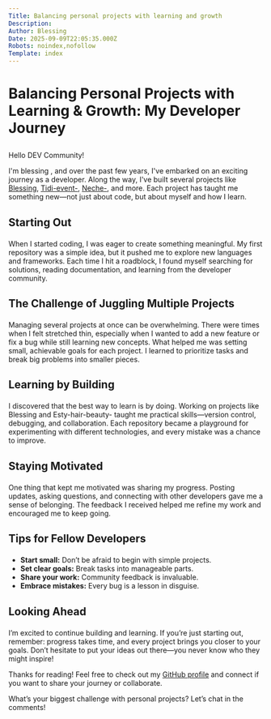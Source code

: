 ```yaml
---
Title: Balancing personal projects with learning and growth
Description: 
Author: Blessing 
Date: 2025-09-09T22:05:35.000Z
Robots: noindex,nofollow
Template: index
---
```

<h1>
  
  
  Balancing Personal Projects with Learning &amp; Growth: My Developer Journey
</h1>

<p>Hello DEV Community!</p>

<p>I'm blessing , and over the past few years, I've embarked on an exciting journey as a developer. Along the way, I've built several projects like <a href="https://github.com/blesinhub/Blessing" rel="noopener noreferrer">Blessing</a>, <a href="https://github.com/blesinhub/Tidi-event-" rel="noopener noreferrer">Tidi-event-</a>, <a href="https://github.com/blesinhub/Neche-" rel="noopener noreferrer">Neche-</a>, and more. Each project has taught me something new—not just about code, but about myself and how I learn.</p>

<h2>
  
  
  Starting Out
</h2>

<p>When I started coding, I was eager to create something meaningful. My first repository was a simple idea, but it pushed me to explore new languages and frameworks. Each time I hit a roadblock, I found myself searching for solutions, reading documentation, and learning from the developer community.</p>

<h2>
  
  
  The Challenge of Juggling Multiple Projects
</h2>

<p>Managing several projects at once can be overwhelming. There were times when I felt stretched thin, especially when I wanted to add a new feature or fix a bug while still learning new concepts. What helped me was setting small, achievable goals for each project. I learned to prioritize tasks and break big problems into smaller pieces.</p>

<h2>
  
  
  Learning by Building
</h2>

<p>I discovered that the best way to learn is by doing. Working on projects like Blessing and Esty-hair-beauty- taught me practical skills—version control, debugging, and collaboration. Each repository became a playground for experimenting with different technologies, and every mistake was a chance to improve.</p>

<h2>
  
  
  Staying Motivated
</h2>

<p>One thing that kept me motivated was sharing my progress. Posting updates, asking questions, and connecting with other developers gave me a sense of belonging. The feedback I received helped me refine my work and encouraged me to keep going.</p>

<h2>
  
  
  Tips for Fellow Developers
</h2>

<ul>
<li>
<strong>Start small:</strong> Don’t be afraid to begin with simple projects.</li>
<li>
<strong>Set clear goals:</strong> Break tasks into manageable parts.</li>
<li>
<strong>Share your work:</strong> Community feedback is invaluable.</li>
<li>
<strong>Embrace mistakes:</strong> Every bug is a lesson in disguise.</li>
</ul>

<h2>
  
  
  Looking Ahead
</h2>

<p>I’m excited to continue building and learning. If you’re just starting out, remember: progress takes time, and every project brings you closer to your goals. Don’t hesitate to put your ideas out there—you never know who they might inspire!</p>

<p>Thanks for reading! Feel free to check out my <a href="https://github.com/blesinhub" rel="noopener noreferrer">GitHub profile</a> and connect if you want to share your journey or collaborate.</p>




<p>What’s your biggest challenge with personal projects? Let’s chat in the comments!</p>

